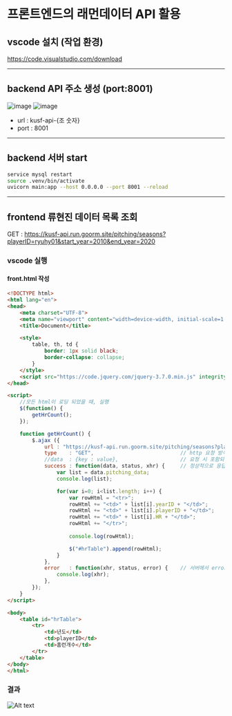 # 프론트엔드의 래먼데이터 API 활용

## vscode 설치 (작업 환경)
https://code.visualstudio.com/download

---
## backend API 주소 생성 (port:8001)
![image](https://github.com/kyohoonsim/kusf-data-2023-1/assets/34634956/f6ed2527-8a4a-4a49-8eaa-e03d7207191f)
![image](https://github.com/kyohoonsim/kusf-data-2023-1/assets/34634956/f016715e-d426-4275-8675-1dc763fa670e)
- url : kusf-api-{조 숫자}
- port : 8001
---

## backend 서버 start
``` bash
service mysql restart
source .venv/bin/activate
uvicorn main:app --host 0.0.0.0 --port 8001 --reload
```
---

## frontend 류현진 데이터 목록 조회
GET : https://kusf-api.run.goorm.site/pitching/seasons?playerID=ryuhy01&start_year=2010&end_year=2020



### vscode 실행

#### front.html 작성
``` html
<!DOCTYPE html>
<html lang="en">
<head>
    <meta charset="UTF-8">
    <meta name="viewport" content="width=device-width, initial-scale=1.0">
    <title>Document</title>

    <style>
        table, th, td {
            border: 1px solid black;
            border-collapse: collapse;
        }
    </style>
    <script src="https://code.jquery.com/jquery-3.7.0.min.js" integrity="sha256-2Pmvv0kuTBOenSvLm6bvfBSSHrUJ+3A7x6P5Ebd07/g=" crossorigin="anonymous"></script>
</head>

<script>
    //모든 html이 로딩 되었을 때, 실행
    $(function() {
        getHrCount();
    });

    function getHrCount() {
        $.ajax ({
            url	: "https://kusf-api.run.goorm.site/pitching/seasons?playerID=ryuhy01&start_year=2010&end_year=2020",                                // 요청이 전송될 URL 주소
            type	: "GET",                            // http 요청 방식 (default: ‘GET’)
            //data  : {key : value},                    // 요청 시 포함되어질 데이터
            success : function(data, status, xhr) {     // 정상적으로 응답 받았을 경우에는 success 콜백이 호출되게 됩니다.
                var list = data.pitching_data;
                console.log(list);

                for(var i=0; i<list.length; i++) {
                    var rowHtml = "<tr>";
                    rowHtml += "<td>" + list[i].yearID + "</td>";
                    rowHtml += "<td>" + list[i].playerID + "</td>";
                    rowHtml += "<td>" + list[i].HR + "</td>";
                    rowHtml += "</tr>";
                    
                    console.log(rowHtml);

                    $("#hrTable").append(rowHtml);
                }
            },
            error	: function(xhr, status, error) {    // 서버에서 error가 생겼을 때 호출됩니다.
                console.log(xhr);                      
            },
        });
    }
</script>

<body>
    <table id="hrTable">
        <tr>
            <td>년도</td>
            <td>playerID</td>
            <td>홈런개수</td>
        </tr>
    </table>
</body>
</html>
```
### 결과
![Alt text](image-3.png)
